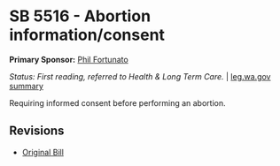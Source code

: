# SB 5516 - Abortion information/consent
**Primary Sponsor:** [Phil Fortunato](/person/leg/phil.fortunato.md)

*Status: First reading, referred to Health & Long Term Care.* | [leg.wa.gov summary](https://app.leg.wa.gov/billsummary?BillNumber=5516&Year=2021)

Requiring informed consent before performing an abortion.

## Revisions
* [Original Bill](1/)